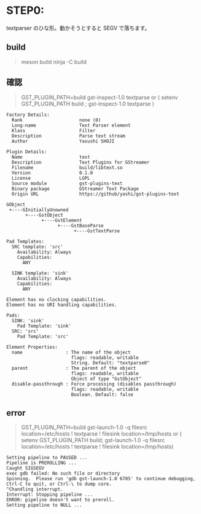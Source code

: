 # STEP0:
textparser のひな形。動かそうとすると SEGV で落ちます。

## build
> meson build 
> ninja -C build

## 確認
> GST_PLUGIN_PATH=build gst-inspect-1.0 textparse
or
> ( setenv GST_PLUGIN_PATH build ; gst-inspect-1.0 textparse )

    Factory Details:
      Rank                     none (0)
      Long-name                Text Parser element
      Klass                    Filter
      Description              Parse text stream
      Author                   Yasushi SHOJI 

    Plugin Details:
      Name                     text
      Description              Text Plugins for GStreamer
      Filename                 build/libtext.so
      Version                  0.1.0
      License                  LGPL
      Source module            gst-plugins-text
      Binary package           GStreamer Text Package
      Origin URL               https://github/yashi/gst-plugins-text

    GObject
     +----GInitiallyUnowned
           +----GstObject
                 +----GstElement
                       +----GstBaseParse
                             +----GstTextParse

    Pad Templates:
      SRC template: 'src'
        Availability: Always
        Capabilities:
          ANY
      
      SINK template: 'sink'
        Availability: Always
        Capabilities:
          ANY

    Element has no clocking capabilities.
    Element has no URI handling capabilities.

    Pads:
      SINK: 'sink'
        Pad Template: 'sink'
      SRC: 'src'
        Pad Template: 'src'

    Element Properties:
      name                : The name of the object
                            flags: readable, writable
                            String. Default: "textparse0"
      parent              : The parent of the object
                            flags: readable, writable
                            Object of type "GstObject"
      disable-passthrough : Force processing (disables passthrough)
                            flags: readable, writable
                            Boolean. Default: false


## error
> GST_PLUGIN_PATH=build gst-launch-1.0 -q filesrc location=/etc/hosts ! textparse ! filesink location=/tmp/hosts
or
> ( setenv GST_PLUGIN_PATH build; gst-launch-1.0 -q filesrc location=/etc/hosts ! textparse ! filesink location=/tmp/hosts)

    Setting pipeline to PAUSED ...
    Pipeline is PREROLLING ...
    Caught SIGSEGV
    exec gdb failed: No such file or directory
    Spinning.  Please run 'gdb gst-launch-1.0 6705' to continue debugging, Ctrl-C to quit, or Ctrl-\ to dump core.
    ^Chandling interrupt.
    Interrupt: Stopping pipeline ...
    ERROR: pipeline doesn't want to preroll.
    Setting pipeline to NULL ...

